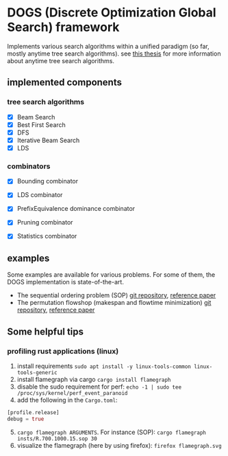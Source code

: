 # DOGS (Discrete Optimization Global Search) framework

Implements various search algorithms within a unified paradigm (so far, mostly anytime tree search algorithms).
see [this thesis](https://www.researchgate.net/publication/346063021_Anytime_tree_search_for_combinatorial_optimization) for more information about anytime tree search algorithms.

## implemented components

### tree search algorithms

- [X] Beam Search
- [X] Best First Search
- [X] DFS
- [X] Iterative Beam Search
- [X] LDS

### combinators

- [X] Bounding combinator
- [X] LDS combinator
- [X] PrefixEquivalence dominance combinator
- [X] Pruning combinator
- [X] Statistics combinator


## examples

Some examples are available for various problems. For some of them, the DOGS implementation is state-of-the-art.

- The sequential ordering problem (SOP) [git repository](https://github.com/librallu/dogs-sop), [reference paper](https://www.researchgate.net/publication/343267812_Tree_search_for_the_Sequential_Ordering_Problem)
- The permutation flowshop (makespan and flowtime minimization) [git repository](https://github.com/librallu/dogs-pfsp), [reference paper](https://www.researchgate.net/publication/344219325_Iterative_beam_search_algorithms_for_the_permutation_flowshop)


## Some helpful tips


### profiling rust applications (linux)

1. install requirements ```sudo apt install -y linux-tools-common linux-tools-generic```
2. install flamegraph via cargo ```cargo install flamegraph```
3. disable the sudo requirement for perf: ```echo -1 | sudo tee /proc/sys/kernel/perf_event_paranoid```
4. add the following in the ``Cargo.toml``:
```rust
[profile.release]
debug = true
```
5. ```cargo flamegraph ARGUMENTS```. For instance (SOP): ```cargo flamegraph insts/R.700.1000.15.sop 30```
6. visualize the flamegraph (here by using firefox): ```firefox flamegraph.svg```
